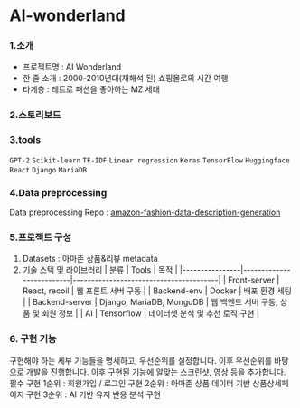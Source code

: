 # AI-wonderland 

### 1.소개
- 프로젝트명 : AI Wonderland
- 한 줄 소개 : 2000-2010년대(재해석 된) 쇼핑몰로의 시간 여행
- 타게층 : 레트로 패션을 좋아하는 MZ 세대

### 2.스토리보드
### 3.tools
`GPT-2` `Scikit-learn` `TF-IDF` `Linear regression` `Keras` `TensorFlow` `Huggingface` `React` `Django` `MariaDB`

### 4.Data preprocessing 
Data preprocessing Repo : [amazon-fashion-data-description-generation](https://github.com/inistory/amazon-fashion-data-description-generation)

### 5.프로젝트 구성

1. Datasets : 아마존 상품&리뷰 metadata
2. 기술 스택 및 라이브러리
| 분류           | Tools                    | 목적                                   |
|----------------|--------------------------|----------------------------------------|
| Front-server   | React, recoil            | 웹 프론트 서버 구동                    |
| Backend-env    | Docker                   | 배포 환경 세팅                         |
| Backend-server | Django, MariaDB, MongoDB | 웹 백엔드 서버 구동, 상품 및 회원 정보 |
| AI             | Tensorflow               | 데이터셋 분석 및 추천 로직 구현        |

### 6. 구현 기능
구현해야 하는 세부 기능들을 명세하고, 우선순위를 설정합니다. 이후 우선순위를 바탕으로 개발을 진행합니다.
이후 구현된 기능에 알맞는 스크린샷, 영상 등을 추가합니다.
필수 구현
1순위 : 회원가입 / 로그인 구현
2순위 : 아마존 상품 데이터 기반 상품상세페이지 구현
3순위 : AI 기반 유저 반응 분석 구현

